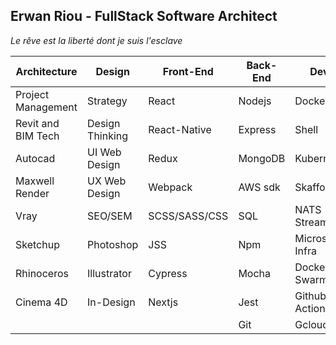 ## Erwan Riou - FullStack Software Architect

_Le rêve est la liberté dont je suis l'esclave_

| Architecture          | Design                | Front-End             | Back-End              | Devops              |
| --------------------- | --------------------- | --------------------- | --------------------- |-------------------- |
| Project Management    | Strategy              | React                 | Nodejs                | Docker              |
| Revit and BIM Tech    | Design Thinking       | React-Native          | Express               | Shell               |
| Autocad               | UI Web Design         | Redux                 | MongoDB               | Kubernates          |
| Maxwell Render        | UX Web Design         | Webpack               | AWS sdk               | Skaffold            |
| Vray                  | SEO/SEM               | SCSS/SASS/CSS         | SQL                   | NATS Streamer       |
| Sketchup              | Photoshop             | JSS                   | Npm                   | Microservices Infra |
| Rhinoceros            | Illustrator           | Cypress               | Mocha                 | Docker Swarm        |
| Cinema 4D             | In-Design             | Nextjs                | Jest                  | Github Actions      |
|                       |                       |                       | Git                   | Gcloud              |
